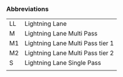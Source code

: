 ### Abbreviations


| | |
|---|---|
|LL|Lightning Lane|
|M|Lightning Lane Multi Pass|
|M1|Lightning Lane Multi Pass tier 1|
|M2|Lightning Lane Multi Pass tier 2|
|S|Lightning Lane Single Pass|
| | |

